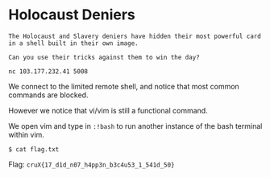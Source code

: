 # Holocaust Deniers

```
The Holocaust and Slavery deniers have hidden their most powerful card in a shell built in their own image.

Can you use their tricks against them to win the day?

nc 103.177.232.41 5008
```

We connect to the limited remote shell, and notice that most common commands are blocked.

However we notice that vi/vim is still a functional command.

We open vim and type in `:!bash` to run another instance of the bash terminal within vim.

```
$ cat flag.txt
```

Flag: `cruX{17_d1d_n07_h4pp3n_b3c4u53_1_541d_50}`
